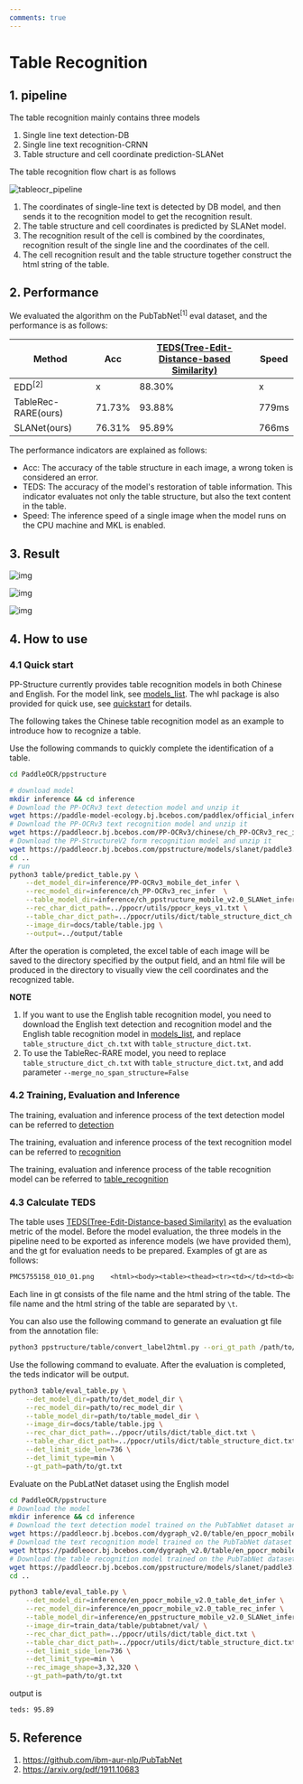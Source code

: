 ```yaml
---
comments: true
---
```


# Table Recognition

## 1. pipeline

The table recognition mainly contains three models

1. Single line text detection-DB
2. Single line text recognition-CRNN
3. Table structure and cell coordinate prediction-SLANet

The table recognition flow chart is as follows

![tableocr_pipeline](./images/tableocr_pipeline.jpg)

1. The coordinates of single-line text is detected by DB model, and then sends it to the recognition model to get the recognition result.
2. The table structure and cell coordinates is predicted by SLANet model.
3. The recognition result of the cell is combined by the coordinates, recognition result of the single line and the coordinates of the cell.
4. The cell recognition result and the table structure together construct the html string of the table.

## 2. Performance

We evaluated the algorithm on the PubTabNet<sup>[1]</sup> eval dataset, and the performance is as follows:

|Method|Acc|[TEDS(Tree-Edit-Distance-based Similarity)](https://github.com/ibm-aur-nlp/PubTabNet/tree/master/src)|Speed|
| --- | --- | --- | ---|
| EDD<sup>[2]</sup> |x| 88.30% |x|
| TableRec-RARE(ours) | 71.73%| 93.88% |779ms|
| SLANet(ours) | 76.31%|    95.89%|766ms|

The performance indicators are explained as follows:

- Acc: The accuracy of the table structure in each image, a wrong token is considered an error.
- TEDS: The accuracy of the model's restoration of table information. This indicator evaluates not only the table structure, but also the text content in the table.
- Speed: The inference speed of a single image when the model runs on the CPU machine and MKL is enabled.

## 3. Result

![img](./images/table_ch_result1.jpg)

![img](./images/table_ch_result2.jpg)

![img](./images/table_ch_result3.jpg)

## 4. How to use

### 4.1 Quick start

PP-Structure currently provides table recognition models in both Chinese and English. For the model link, see [models_list](../models_list.en.md). The whl package is also provided for quick use, see [quickstart](../quick_start.en.md) for details.

The following takes the Chinese table recognition model as an example to introduce how to recognize a table.

Use the following commands to quickly complete the identification of a table.

```bash linenums="1"
cd PaddleOCR/ppstructure

# download model
mkdir inference && cd inference
# Download the PP-OCRv3 text detection model and unzip it
wget https://paddle-model-ecology.bj.bcebos.com/paddlex/official_inference_model/paddle3.0.0/PP-OCRv3_mobile_det_infer.tar && tar xf PP-OCRv3_mobile_det_infer.tar
# Download the PP-OCRv3 text recognition model and unzip it
wget https://paddleocr.bj.bcebos.com/PP-OCRv3/chinese/ch_PP-OCRv3_rec_infer.tar && tar xf ch_PP-OCRv3_rec_infer.tar
# Download the PP-StructureV2 form recognition model and unzip it
wget https://paddleocr.bj.bcebos.com/ppstructure/models/slanet/paddle3.0b2/ch_ppstructure_mobile_v2.0_SLANet_infer.tar && tar xf ch_ppstructure_mobile_v2.0_SLANet_infer.tar
cd ..
# run
python3 table/predict_table.py \
    --det_model_dir=inference/PP-OCRv3_mobile_det_infer \
    --rec_model_dir=inference/ch_PP-OCRv3_rec_infer  \
    --table_model_dir=inference/ch_ppstructure_mobile_v2.0_SLANet_infer \
    --rec_char_dict_path=../ppocr/utils/ppocr_keys_v1.txt \
    --table_char_dict_path=../ppocr/utils/dict/table_structure_dict_ch.txt \
    --image_dir=docs/table/table.jpg \
    --output=../output/table

```

After the operation is completed, the excel table of each image will be saved to the directory specified by the output field, and an html file will be produced in the directory to visually view the cell coordinates and the recognized table.

**NOTE**

1. If you want to use the English table recognition model, you need to download the English text detection and recognition model and the English table recognition model in [models_list](../models_list.en.md), and replace `table_structure_dict_ch.txt` with `table_structure_dict.txt`.
2. To use the TableRec-RARE model, you need to replace `table_structure_dict_ch.txt` with `table_structure_dict.txt`, and add parameter `--merge_no_span_structure=False`

### 4.2 Training, Evaluation and Inference

The training, evaluation and inference process of the text detection model can be referred to [detection](../../ppocr/model_train/detection.en.md)

The training, evaluation and inference process of the text recognition model can be referred to [recognition](../../ppocr/model_train/recognition.en.md)

The training, evaluation and inference process of the table recognition model can be referred to [table_recognition](./train_table.en.md)

### 4.3 Calculate TEDS

The table uses [TEDS(Tree-Edit-Distance-based Similarity)](https://github.com/ibm-aur-nlp/PubTabNet/tree/master/src) as the evaluation metric of the model. Before the model evaluation, the three models in the pipeline need to be exported as inference models (we have provided them), and the gt for evaluation needs to be prepared. Examples of gt are as follows:

```txt
PMC5755158_010_01.png    <html><body><table><thead><tr><td></td><td><b>Weaning</b></td><td><b>Week 15</b></td><td><b>Off-test</b></td></tr></thead><tbody><tr><td>Weaning</td><td>–</td><td>–</td><td>–</td></tr><tr><td>Week 15</td><td>–</td><td>0.17 ± 0.08</td><td>0.16 ± 0.03</td></tr><tr><td>Off-test</td><td>–</td><td>0.80 ± 0.24</td><td>0.19 ± 0.09</td></tr></tbody></table></body></html>
```

Each line in gt consists of the file name and the html string of the table. The file name and the html string of the table are separated by `\t`.

You can also use the following command to generate an evaluation gt file from the annotation file:

```bash linenums="1"
python3 ppstructure/table/convert_label2html.py --ori_gt_path /path/to/your_label_file --save_path /path/to/save_file
```

Use the following command to evaluate. After the evaluation is completed, the teds indicator will be output.

```bash linenums="1"
python3 table/eval_table.py \
    --det_model_dir=path/to/det_model_dir \
    --rec_model_dir=path/to/rec_model_dir \
    --table_model_dir=path/to/table_model_dir \
    --image_dir=docs/table/table.jpg \
    --rec_char_dict_path=../ppocr/utils/dict/table_dict.txt \
    --table_char_dict_path=../ppocr/utils/dict/table_structure_dict.txt \
    --det_limit_side_len=736 \
    --det_limit_type=min \
    --gt_path=path/to/gt.txt
```

Evaluate on the PubLatNet dataset using the English model

```bash linenums="1"
cd PaddleOCR/ppstructure
# Download the model
mkdir inference && cd inference
# Download the text detection model trained on the PubTabNet dataset and unzip it
wget https://paddleocr.bj.bcebos.com/dygraph_v2.0/table/en_ppocr_mobile_v2.0_table_det_infer.tar && tar xf en_ppocr_mobile_v2.0_table_det_infer.tar
# Download the text recognition model trained on the PubTabNet dataset and unzip it
wget https://paddleocr.bj.bcebos.com/dygraph_v2.0/table/en_ppocr_mobile_v2.0_table_rec_infer.tar && tar xf en_ppocr_mobile_v2.0_table_rec_infer.tar
# Download the table recognition model trained on the PubTabNet dataset and unzip it
wget https://paddleocr.bj.bcebos.com/ppstructure/models/slanet/paddle3.0b2/en_ppstructure_mobile_v2.0_SLANet_infer.tar && tar xf en_ppstructure_mobile_v2.0_SLANet_infer.tar
cd ..

python3 table/eval_table.py \
    --det_model_dir=inference/en_ppocr_mobile_v2.0_table_det_infer \
    --rec_model_dir=inference/en_ppocr_mobile_v2.0_table_rec_infer \
    --table_model_dir=inference/en_ppstructure_mobile_v2.0_SLANet_infer \
    --image_dir=train_data/table/pubtabnet/val/ \
    --rec_char_dict_path=../ppocr/utils/dict/table_dict.txt \
    --table_char_dict_path=../ppocr/utils/dict/table_structure_dict.txt \
    --det_limit_side_len=736 \
    --det_limit_type=min \
    --rec_image_shape=3,32,320 \
    --gt_path=path/to/gt.txt
```

output is

```bash linenums="1"
teds: 95.89
```

## 5. Reference

1. <https://github.com/ibm-aur-nlp/PubTabNet>
2. <https://arxiv.org/pdf/1911.10683>
